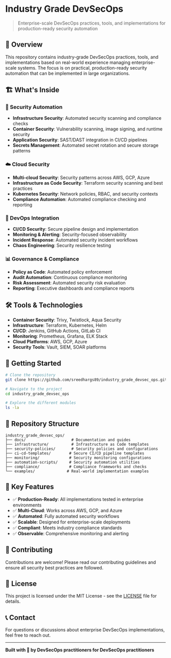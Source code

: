 # Industry Grade DevSecOps

> Enterprise-scale DevSecOps practices, tools, and implementations for production-ready security automation

## 🎯 Overview

This repository contains industry-grade DevSecOps practices, tools, and implementations based on real-world experience managing enterprise-scale systems. The focus is on practical, production-ready security automation that can be implemented in large organizations.

## 🏗️ What's Inside

### 🔐 Security Automation
- **Infrastructure Security**: Automated security scanning and compliance checks
- **Container Security**: Vulnerability scanning, image signing, and runtime security
- **Application Security**: SAST/DAST integration in CI/CD pipelines
- **Secrets Management**: Automated secret rotation and secure storage patterns

### ☁️ Cloud Security
- **Multi-cloud Security**: Security patterns across AWS, GCP, Azure
- **Infrastructure as Code Security**: Terraform security scanning and best practices
- **Kubernetes Security**: Network policies, RBAC, and security contexts
- **Compliance Automation**: Automated compliance checking and reporting

### 🚀 DevOps Integration
- **CI/CD Security**: Secure pipeline design and implementation
- **Monitoring & Alerting**: Security-focused observability
- **Incident Response**: Automated security incident workflows
- **Chaos Engineering**: Security resilience testing

### 📊 Governance & Compliance
- **Policy as Code**: Automated policy enforcement
- **Audit Automation**: Continuous compliance monitoring
- **Risk Assessment**: Automated security risk evaluation
- **Reporting**: Executive dashboards and compliance reports

## 🛠️ Tools & Technologies

- **Container Security**: Trivy, Twistlock, Aqua Security
- **Infrastructure**: Terraform, Kubernetes, Helm
- **CI/CD**: Jenkins, GitHub Actions, GitLab CI
- **Monitoring**: Prometheus, Grafana, ELK Stack
- **Cloud Platforms**: AWS, GCP, Azure
- **Security Tools**: Vault, SIEM, SOAR platforms

## 🚀 Getting Started

```bash
# Clone the repository
git clone https://github.com/sreedhargs89/industry_grade_devsec_ops.git

# Navigate to the project
cd industry_grade_devsec_ops

# Explore the different modules
ls -la
```

## 📁 Repository Structure

```
industry_grade_devsec_ops/
├── docs/                    # Documentation and guides
├── infrastructure/          # Infrastructure as Code templates
├── security-policies/       # Security policies and configurations
├── ci-cd-templates/        # Secure CI/CD pipeline templates
├── monitoring/             # Security monitoring configurations
├── automation-scripts/     # Security automation utilities
├── compliance/             # Compliance frameworks and checks
└── examples/              # Real-world implementation examples
```

## 🎯 Key Features

- ✅ **Production-Ready**: All implementations tested in enterprise environments
- ✅ **Multi-Cloud**: Works across AWS, GCP, and Azure
- ✅ **Automated**: Fully automated security workflows
- ✅ **Scalable**: Designed for enterprise-scale deployments
- ✅ **Compliant**: Meets industry compliance standards
- ✅ **Observable**: Comprehensive monitoring and alerting

## 🤝 Contributing

Contributions are welcome! Please read our contributing guidelines and ensure all security best practices are followed.

## 📄 License

This project is licensed under the MIT License - see the [LICENSE](LICENSE) file for details.

## 📞 Contact

For questions or discussions about enterprise DevSecOps implementations, feel free to reach out.

---

**Built with 💜 by DevSecOps practitioners for DevSecOps practitioners**